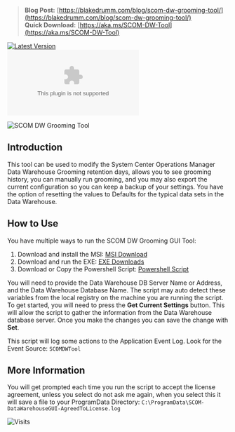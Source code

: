 > **Blog Post:** [https://blakedrumm.com/blog/scom-dw-grooming-tool/](https://blakedrumm.com/blog/scom-dw-grooming-tool/) \
> **Quick Download:** [https://aka.ms/SCOM-DW-Tool](https://aka.ms/SCOM-DW-Tool)

[![Latest Version](https://img.shields.io/github/v/release/blakedrumm/SCOM-DW-Grooming-Tool)](https://github.com/blakedrumm/SCOM-DW-Grooming-Tool/releases/latest) \
[![Download Count Latest](https://img.shields.io/github/downloads/blakedrumm/SCOM-DW-Grooming-Tool/latest/SCOM-DW-GroomingGUI-EXE-64bit.zip?style=for-the-badge&color=brightgreen)](https://aka.ms/SCOM-DW-Tool)

![SCOM DW Grooming Tool](https://user-images.githubusercontent.com/17127926/176571271-6cd1f5f1-7ab4-40ac-8498-0bc8f5a2089f.png)

## Introduction

This tool can be used to modify the System Center Operations Manager Data Warehouse Grooming retention days, allows you to see grooming history, you can manually run grooming, and you may also export the current configuration so you can keep a backup of your settings. You have the option of resetting the values to Defaults for the typical data sets in the Data Warehouse.

## How to Use

You have multiple ways to run the SCOM DW Grooming GUI Tool:

1. Download and install the MSI: [MSI Download](https://github.com/blakedrumm/SCOM-DW-Grooming-Tool/releases/latest/download/SCOM-DW-GroomingGUI-MSI.zip)
2. Download and run the EXE: [EXE Downloads](https://github.com/blakedrumm/SCOM-DW-Grooming-Tool/releases/latest/download/SCOM-DW-GroomingGUI-EXE-64bit.zip)
3. Download or Copy the Powershell Script: [Powershell Script](https://github.com/blakedrumm/SCOM-DW-Grooming-Tool/releases/latest/download/SCOM-DW-GroomingGUI.ps1)

You will need to provide the Data Warehouse DB Server Name or Address, and the Data Warehouse Database Name. The script may auto detect these variables from the local registry on the machine you are running the script. To get started, you will need to press the **Get Current Settings** button. This will allow the script to gather the information from the Data Warehouse database server. Once you make the changes you can save the change with **Set**.

This script will log some actions to the Application Event Log. Look for the Event Source: `SCOMDWTool`

## More Information

You will get prompted each time you run the script to accept the license agreement, unless you select do not ask me again, when you select this it will save a file to your ProgramData Directory: `C:\ProgramData\SCOM-DataWarehouseGUI-AgreedToLicense.log`

![Visits](https://counter.blakedrumm.com/count/tag.svg?url=https://github.com/blakedrumm/SCOM-DW-Grooming-Tool)
